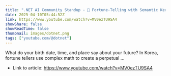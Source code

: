 ```yaml
---
title: ".NET AI Community Standup - 🔮 Fortune-Telling with Semantic Kernel"
date: 2025-04-10T05:44:52Z
link: https://www.youtube.com/watch?v=MV0ezTU9SA4
showShare: false
showReadTime: false
thumbnail: images/dotnet.png
tags: ["youtube.com/@dotnet"]
---
```

What do your birth date, time, and place say about your future? In Korea, fortune tellers use complex math to create a perpetual ...

- Link to article: https://www.youtube.com/watch?v=MV0ezTU9SA4